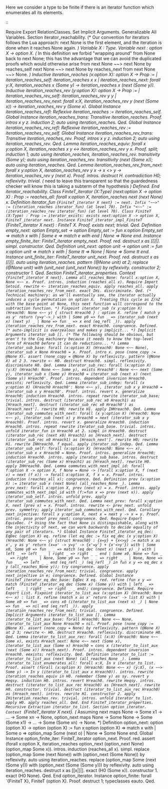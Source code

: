 Here we consider a type to be finite if there is an iterator function which enumerates all its elements.

::

   Require Export RelationClasses.
   Set Implicit Arguments.
   Generalizable All Variables.
   Section iterator_reachability.
   (* Our convention for iterators follows the Lua approach:
      next None is the first element, and the iteration is done when
      it reaches None again. *)
   Variable X : Type.
   Variable next : option X -> option X.
   (* In this definition we forbid "wrapping around" from None back to
      next None; this has the advantage that we can avoid the duplicated proofs
      which would otherwise arise from
      next None ~~> next None by reaches_self
      next None ~~> next None by reaches_next from next None ~~> None. *)
   Inductive iteration_reaches (x:option X): option X -> Prop :=
     | iteration_reaches_self: iteration_reaches x x
     | iteration_reaches_next: forall y:X,
         iteration_reaches x (Some y) -> iteration_reaches x (next (Some y)).
   Inductive iteration_reaches_rev (y:option X): option X -> Prop :=
     | iteration_reaches_rev_self: iteration_reaches_rev y y
     | iteration_reaches_rev_next: forall x:X,
         iteration_reaches_rev y (next (Some x)) ->
         iteration_reaches_rev y (Some x).
   Global Instance iteration_reaches_refl: Reflexive iteration_reaches :=
     iteration_reaches_self.
   Global Instance iteration_reaches_trans: Transitive iteration_reaches.
   Proof.
   intros x y z.
   induction 2; auto using iteration_reaches.
   Qed.
   Global Instance iteration_reaches_rev_refl: Reflexive iteration_reaches_rev :=
     iteration_reaches_rev_self.
   Global Instance iteration_reaches_rev_trans: Transitive iteration_reaches_rev.
   Proof.
   intros x y z.
   induction 2; auto using iteration_reaches_rev.
   Qed.
   Lemma iteration_reaches_equiv: forall x y:option X,
     iteration_reaches x y <-> iteration_reaches_rev y x.
   Proof.
   split; induction 1; auto using iteration_reaches, iteration_reaches_rev.
   transitivity (Some y); auto using iteration_reaches_rev.
   transitivity (next (Some x)); auto using iteration_reaches.
   Qed.
   Lemma iteration_reaches_rev_from_next: forall x y:option X,
     iteration_reaches_rev y x -> x <> y -> iteration_reaches_rev y (next x).
   Proof.
   intros.
   destruct H.
   contradiction H0; reflexivity.
   trivial.
   (* need to leave this transparent so that the guardedness checker will
      know this is taking a subterm of the hypothesis *)
   Defined.
   End iterator_reachability.
   Class FiniteT_iterator (X:Type) (next:option X -> option X) : Prop :=
     reaches_all: forall x:option X, iteration_reaches next (next None) x.
   Definition iterator_fun `{FiniteT_iterator X next} := next.
   Infix "~~>" := (iteration_reaches iterator_fun) (at level 70).
   Infix "<~~" := (iteration_reaches_rev iterator_fun) (at level 70).
   Class FiniteT (X:Type) : Prop :=
     iterator_exists: exists next:option X -> option X,
       FiniteT_iterator next.
   Instance FiniteT_iterator_impl_FiniteT `{FiniteT_iterator X next} :
     FiniteT X.
   Proof.
   exists next; trivial.
   Qed.
   Definition empty_next: option Empty_set -> option Empty_set :=
     fun x:option Empty_set => match x with
     | Some e => match e with end
     | None => None
     end.
   Instance empty_finite_iter: FiniteT_iterator empty_next.
   Proof.
   red.
   destruct x as [[]|].
   simpl.
   constructor.
   Qed.
   Definition unit_next: option unit -> option unit :=
     fun x:option unit => match x with
     | Some tt => None
     | None => Some tt
     end.
   Instance unit_finite_iter: FiniteT_iterator unit_next.
   Proof.
   red.
   destruct x as [[]|].
   auto using iteration_reaches.
   pattern (@None unit) at 2;
   replace (@None unit) with (unit_next (unit_next None)) by reflexivity.
   constructor 2; constructor 1.
   Qed.
   Section FiniteT_iterator_properties.
   Context `{FiniteT_iterator X next}.
   Lemma all_reaches_None: forall x:option X, None <~~ x.
   Proof.
   intros.
   induction (reaches_all x).
   Require Import Setoid.
   rewrite <- iteration_reaches_equiv.
   apply reaches_all.
   apply iteration_reaches_rev_from_next.
   exact IHi.
   discriminate.
   Qed.
   (* Technical machinery: as we'll eventually see, the iterator actually
      induces a cycle permutation on option X.  Treating this cycle as Z/nZ
      with the base point at None, this next function will correspond to the
      subtraction function. *)
   Fixpoint iterator_sub (x y:option X) (Hreach0: None <~~ y)
     { struct Hreach0 } : option X.
   refine (
     match y as y' return (y=y'->_) with
     | Some y0 => fun _ => iterator_sub (next x) (next y) _
     | None => fun _ => x
     end (eq_refl _)).
   apply iteration_reaches_rev_from_next.
   exact Hreach0.
   congruence.
   Defined.
   (* auto-implicit is overzealous and makes y implicit... *)
   Implicit Arguments iterator_sub [].
   (* The following should be obvious, but aren't to the Coq machinery because
      it needs to know the top-level form of Hreach0 before it can do
      reductions... *)
   Lemma iterator_sub_base: forall (x:option X) (Hreach0: None <~~ None),
     iterator_sub x None Hreach0 = x.
   Proof.
   intro x.
   pose (none_copy := @None X).
   assert (none_copy = @None X) by reflexivity.
   pattern (@None X) at 2 3.
   rewrite <- H0.
   destruct Hreach0.
   simpl.
   reflexivity.
   discriminate H0.
   Qed.
   Lemma iterator_sub_rec: forall (x:option X) (y:X) (Hreach0: None <~~ Some y),
     exists Hreach0': None <~~ next (Some y),
     iterator_sub x (Some y) Hreach0 =
     iterator_sub (next x) (next (Some y)) Hreach0'.
   Proof.
   intros.
   dependent inversion Hreach0.
   eexists; reflexivity.
   Qed.
   Lemma iterator_sub_indep: forall (x y:option X)
     (Hreach0 Hreach0': None <~~ y),
     iterator_sub x y Hreach0 = iterator_sub x y Hreach0'.
   Proof.
   intros.
   revert x.
   generalize Hreach0; induction Hreach0.
   intros.
   repeat rewrite iterator_sub_base; trivial.
   intros.
   destruct (iterator_sub_rec x0 Hreach1) as [Hreach_next].
   destruct (iterator_sub_rec x0 Hreach0') as [Hreach_next'].
   rewrite H0; rewrite H1.
   apply IHHreach0.
   Qed.
   Lemma iterator_sub_commutes_with_next:
     forall (x y:option X) (Hreach0: None <~~ y),
       iterator_sub (next x) y Hreach0 = next (iterator_sub x y Hreach0).
   Proof.
   intros.
   revert x.
   generalize Hreach0.
   induction Hreach0.
   intros.
   repeat rewrite iterator_sub_base.
   trivial.
   intros.
   unfold iterator_fun in Hreach0 at 2.
   simpl in Hreach0.
   destruct (iterator_sub_rec (next x0) Hreach1) as [Hreach_next].
   destruct (iterator_sub_rec x0 Hreach1) as [Hreach_next'].
   rewrite H0; rewrite H1.
   rewrite IHHreach0.
   f_equal.
   apply iterator_sub_indep.
   Qed.
   Lemma iterator_sub_self: forall (x:option X) (Hreach0: None <~~ x),
     iterator_sub x x Hreach0 = None.
   Proof.
   intros.
   generalize Hreach0; induction Hreach0.
   intros.
   apply iterator_sub_base.
   intros.
   destruct (iterator_sub_rec (Some x) Hreach1) as [Hreach_next].
   rewrite H0.
   apply IHHreach0.
   Qed.
   Lemma commutes_with_next_impl_id: forall f:option X -> option X,
     f None = None -> (forall x:option X, f (next x) = next (f x)) ->
     forall x:option X, f x = x.
   Proof.
   intros.
   induction (reaches_all x); congruence.
   Qed.
   Definition prev (x:option X) := iterator_sub x (next None) (all_reaches_None _).
   Lemma prev_next: forall x:option X, prev (next x) = x.
   Proof.
   intros.
   apply commutes_with_next_impl_id with (f:=fun x => prev (next x)).
   apply iterator_sub_self.
   intros.
   unfold prev.
   apply iterator_sub_commutes_with_next.
   Qed.
   Lemma next_prev: forall x:option X, next (prev x) = x.
   Proof.
   intros.
   rewrite <- prev_next.
   unfold prev.
   symmetry; apply iterator_sub_commutes_with_next.
   Qed.
   Corollary next_injective: forall x y:option X, next x = next y -> x = y.
   Proof.
   intros.
   pose proof prev_next; congruence.
   Qed.
   Require Export EquivDec.
   (* Using the fact that None is distinguishable, along with the injectivity of next,
      we can work backwards to decide equality of any pair of iterators. *)
   Global Instance FiniteT_iterator_eq_dec: EqDec (option X) eq.
   refine (let eq_dec :=
     fix eq_dec (x y:option X) (Hreach0: None <~~ y) {struct Hreach0} :
     {x=y} + {x<>y} :=
     match x as x', y as y' return (x=x' -> y=y' -> {x'=y'} + {x'<>y'}) with
     | Some x0, Some y0 => fun _ _ =>
       match (eq_dec (next x) (next y) _) with
       | left _ => left _ _
       | right _ => right _ _
       end
     | Some x0, None => fun _ _ => right _ _
     | None, Some y0 => fun _ _ => right _ _
     | None, None => fun _ _ => left _ _
     end (eq_refl _) (eq_refl _) in
     fun x y => eq_dec x y (all_reaches_None y));
   try congruence.
   apply iteration_reaches_rev_from_next; trivial.
   congruence.
   apply next_injective in e; congruence.
   Defined.
   Global Instance FiniteT_iterator_eq_dec_base: EqDec X eq.
   red.
   refine (fun x y =>
   match (FiniteT_iterator_eq_dec (Some x) (Some y)) with
     | left _ => left _ _
     | right _ => right _ _
   end); congruence.
   Defined.
   Require Export List.
   Fixpoint iterator_to_list_aux (x:option X) (Hreach0: None <~~ x) : list X.
   refine (match x as x' return (x=x' -> list X) with
   | Some x0 => fun _ => cons x0 (iterator_to_list_aux (next x) _)
   | None => fun _ => nil
   end (eq_refl _)).
   apply iteration_reaches_rev_from_next; trivial.
   congruence.
   Defined.
   Implicit Arguments iterator_to_list_aux [].
   Lemma iterator_to_list_aux_base: forall Hreach0: None <~~ None,
     iterator_to_list_aux None Hreach0 = nil.
   Proof.
   pose (none_copy := @None X).
   assert (none_copy = None) by reflexivity.
   pattern (@None X) at 2 3; rewrite <- H0.
   destruct Hreach0.
   reflexivity.
   discriminate H0.
   Qed.
   Lemma iterator_to_list_aux_rec: forall (x:X) (Hreach0: None <~~ Some x),
     exists Hreach_next: None <~~ next (Some x),
       iterator_to_list_aux (Some x) Hreach0 =
       cons x (iterator_to_list_aux (next (Some x)) Hreach_next).
   Proof.
   intros.
   dependent inversion Hreach0.
   eexists; reflexivity.
   Qed.
   Definition iterator_to_list :=
     iterator_to_list_aux (next None) (all_reaches_None _).
   Lemma iterator_to_list_enumerates_all: forall x:X,
     In x iterator_to_list.
   Proof.
   assert (forall (x:option X) (Hreach0: None <~~ x) (y:X),
     (x ~~> Some y) -> In y (iterator_to_list_aux x Hreach0)).
   intros.
   rewrite iteration_reaches_equiv in H0.
   remember (Some y) as sy.
   revert y Heqsy.
   induction H0.
   intros.
   revert Hreach0.
   rewrite Heqsy.
   intros.
   destruct (iterator_to_list_aux_rec Hreach0) as [Hreach_next].
   rewrite H0.
   constructor.
   trivial.
   destruct (iterator_to_list_aux_rec Hreach0) as [Hreach_next].
   intros.
   rewrite H1.
   constructor 2.
   apply IHiteration_reaches_rev.
   trivial.
   intros.
   unfold iterator_to_list.
   apply H0.
   apply reaches_all.
   Qed.
   End FiniteT_iterator_properties.
   Recursive Extraction iterator_to_list.
   Section option_iterator.
   Context `{FiniteT_iterator X next}.
   (* Assuming next maps None -> Some x1 -> ... -> Some xn -> None,
      option_next maps None -> Some None -> Some (Some x1) -> ... ->
           Some (Some xn) -> None. *)
   Definition option_next: option (option X) -> option (option X) :=
     fun x:option (option X) => match x with
     | Some o => option_map Some (next o)
     | None => Some None
     end.
   Global Instance option_finite_iter: FiniteT_iterator option_next.
   Proof.
   red.
   assert (forall x:option X,
     iteration_reaches option_next (option_next None) (option_map Some x)).
   intros.
   induction (reaches_all x).
   simpl.
   replace (option_map Some (next None)) with (option_next (Some None))
     by reflexivity.
   auto using iteration_reaches.
   replace (option_map Some (next (Some y))) with (option_next (Some (Some y)))
     by reflexivity.
   auto using iteration_reaches.
   destruct x as [[x|]|].
   exact (H0 (Some x)).
   constructor 1.
   exact (H0 None).
   Qed.
   End option_iterator.
   Instance option_finite: forall `{FiniteT X}, FiniteT (option X).
   Proof.
   destruct 1; typeclasses eauto.
   Qed.

